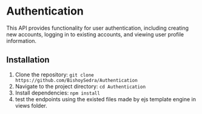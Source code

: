 # Authentication

This API provides functionality for user authentication, including creating new accounts, logging in to existing accounts, and viewing user profile information.

## Installation

1. Clone the repository: `git clone https://github.com/BishoySedra/Authentication`
2. Navigate to the project directory: `cd Authentication`
3. Install dependencies: `npm install`
4. test the endpoints using the existed files made by ejs template engine in views folder.

